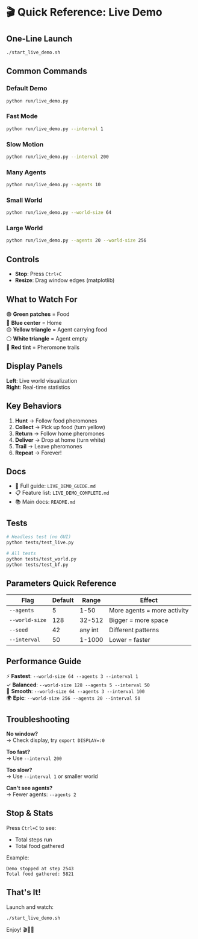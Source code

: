 # 🎬 Quick Reference: Live Demo

## One-Line Launch
```bash
./start_live_demo.sh
```

## Common Commands

### Default Demo
```bash
python run/live_demo.py
```

### Fast Mode
```bash
python run/live_demo.py --interval 1
```

### Slow Motion
```bash
python run/live_demo.py --interval 200
```

### Many Agents
```bash
python run/live_demo.py --agents 10
```

### Small World
```bash
python run/live_demo.py --world-size 64
```

### Large World
```bash
python run/live_demo.py --agents 20 --world-size 256
```

## Controls
- **Stop**: Press `Ctrl+C`
- **Resize**: Drag window edges (matplotlib)

## What to Watch For

🟢 **Green patches** = Food  
🔵 **Blue center** = Home  
🟡 **Yellow triangle** = Agent carrying food  
⚪ **White triangle** = Agent empty  
🔴 **Red tint** = Pheromone trails  

## Display Panels

**Left**: Live world visualization  
**Right**: Real-time statistics

## Key Behaviors

1. **Hunt** → Follow food pheromones
2. **Collect** → Pick up food (turn yellow)
3. **Return** → Follow home pheromones
4. **Deliver** → Drop at home (turn white)
5. **Trail** → Leave pheromones
6. **Repeat** → Forever!

## Docs
- 📖 Full guide: `LIVE_DEMO_GUIDE.md`
- 📋 Feature list: `LIVE_DEMO_COMPLETE.md`
- 📚 Main docs: `README.md`

## Tests
```bash
# Headless test (no GUI)
python tests/test_live.py

# All tests
python tests/test_world.py
python tests/test_bf.py
```

## Parameters Quick Reference

| Flag | Default | Range | Effect |
|------|---------|-------|--------|
| `--agents` | 5 | 1-50 | More agents = more activity |
| `--world-size` | 128 | 32-512 | Bigger = more space |
| `--seed` | 42 | any int | Different patterns |
| `--interval` | 50 | 1-1000 | Lower = faster |

## Performance Guide

⚡ **Fastest**: `--world-size 64 --agents 3 --interval 1`  
✓ **Balanced**: `--world-size 128 --agents 5 --interval 50`  
🎥 **Smooth**: `--world-size 64 --agents 3 --interval 100`  
🌍 **Epic**: `--world-size 256 --agents 20 --interval 50`  

## Troubleshooting

**No window?**  
→ Check display, try `export DISPLAY=:0`

**Too fast?**  
→ Use `--interval 200`

**Too slow?**  
→ Use `--interval 1` or smaller world

**Can't see agents?**  
→ Fewer agents: `--agents 2`

## Stop & Stats

Press `Ctrl+C` to see:
- Total steps run
- Total food gathered

Example:
```
Demo stopped at step 2543
Total food gathered: 5821
```

## That's It! 

Launch and watch:
```bash
./start_live_demo.sh
```

Enjoy! 🎬🐜✨
